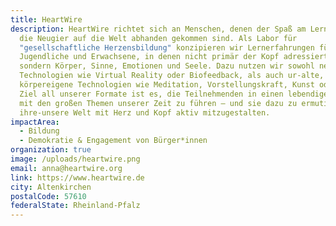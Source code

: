 ```yaml
---
title: HeartWire
description: HeartWire richtet sich an Menschen, denen der Spaß am Lernen und
  die Neugier auf die Welt abhanden gekommen sind. Als Labor für
  "gesellschaftliche Herzensbildung" konzipieren wir Lernerfahrungen für
  Jugendliche und Erwachsene, in denen nicht primär der Kopf adressiert wird,
  sondern Körper, Sinne, Emotionen und Seele. Dazu nutzen wir sowohl neue
  Technologien wie Virtual Reality oder Biofeedback, als auch ur-alte, weil
  körpereigene Technologien wie Meditation, Vorstellungskraft, Kunst oder Flow.
  Ziel all unserer Formate ist es, die Teilnehmenden in einen lebendigen Kontakt
  mit den großen Themen unserer Zeit zu führen – und sie dazu zu ermutigen,
  ihre-unsere Welt mit Herz und Kopf aktiv mitzugestalten.
impactArea:
  - Bildung
  - Demokratie & Engagement von Bürger*innen
organization: true
image: /uploads/heartwire.png
email: anna@heartwire.org
link: https://www.heartwire.de
city: Altenkirchen
postalCode: 57610
federalState: Rheinland-Pfalz
---
```


